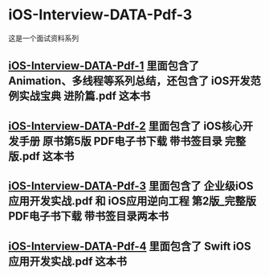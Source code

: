 # iOS-Interview-DATA-Pdf-3

这是一个面试资料系列
## [iOS-Interview-DATA-Pdf-1](https://github.com/riceFun/iOS-Interview-DATA-Pdf-1) 里面包含了Animation、多线程等系列总结，还包含了 iOS开发范例实战宝典 进阶篇.pdf 这本书

## [iOS-Interview-DATA-Pdf-2](https://github.com/riceFun/iOS-Interview-DATA-Pdf-2) 里面包含了 iOS核心开发手册  原书第5版 PDF电子书下载 带书签目录 完整版.pdf 这本书

## [iOS-Interview-DATA-Pdf-3](https://github.com/riceFun/iOS-Interview-DATA-Pdf-3) 里面包含了 企业级iOS应用开发实战.pdf 和 iOS应用逆向工程 第2版_完整版 PDF电子书下载 带书签目录两本书

## [iOS-Interview-DATA-Pdf-4](https://github.com/riceFun/iOS-Interview-DATA-Pdf-4) 里面包含了 Swift iOS应用开发实战.pdf 这本书
